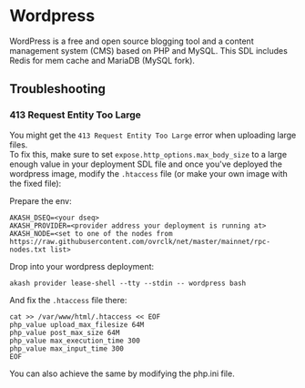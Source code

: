 # Wordpress

WordPress is a free and open source blogging tool and a content management system (CMS) based on PHP and MySQL.  This SDL includes Redis for mem cache and MariaDB (MySQL fork).

## Troubleshooting

### 413 Request Entity Too Large

You might get the `413 Request Entity Too Large` error when uploading large files.  
To fix this, make sure to set `expose.http_options.max_body_size` to a large enough value in your deployment SDL file and once you've deployed the wordpress image, modify the `.htaccess` file (or make your own image with the fixed file):

Prepare the env:

```
AKASH_DSEQ=<your dseq>
AKASH_PROVIDER=<provider address your deployment is running at>
AKASH_NODE=<set to one of the nodes from https://raw.githubusercontent.com/ovrclk/net/master/mainnet/rpc-nodes.txt list>
```

Drop into your wordpress deployment:

```
akash provider lease-shell --tty --stdin -- wordpress bash
```

And fix the `.htaccess` file there:

```
cat >> /var/www/html/.htaccess << EOF
php_value upload_max_filesize 64M
php_value post_max_size 64M
php_value max_execution_time 300
php_value max_input_time 300
EOF
```

You can also achieve the same by modifying the php.ini file.
